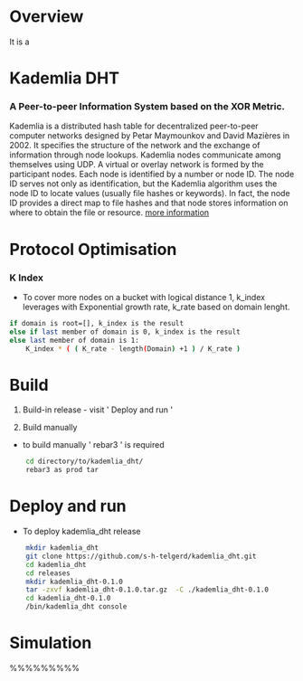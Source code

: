 # Overview
It is a

# Kademlia DHT
### A Peer-to-peer Information System based on the XOR Metric.

Kademlia is a distributed hash table for decentralized peer-to-peer computer networks designed by Petar Maymounkov and David Mazières in 2002. It specifies the structure of the network and the exchange of information through node lookups. Kademlia nodes communicate among themselves using UDP. A virtual or overlay network is formed by the participant nodes. Each node is identified by a number or node ID. The node ID serves not only as identification, but the Kademlia algorithm uses the node ID to locate values (usually file hashes or keywords). In fact, the node ID provides a direct map to file hashes and that node stores information on where to obtain the file or resource.
[more information][ref1]

# Protocol Optimisation
### K Index
- To cover more nodes on a bucket with logical distance 1, k_index leverages with Exponential growth rate, k_rate based on domain lenght.
```sh
if domain is root=[], k_index is the result
else if last member of domain is 0, k_index is the result
else last member of domain is 1:
    K_index * ( ( K_rate - length(Domain) +1 ) / K_rate )
```

# Build
1. Build-in release - visit ' Deploy and run '

2. Build manually
- to build manually ' rebar3 ' is required
```sh
    cd directory/to/kademlia_dht/
    rebar3 as prod tar
```

# Deploy and run

- To deploy kademlia_dht release
```sh
    mkdir kademlia_dht
    git clone https://github.com/s-h-telgerd/kademlia_dht.git
    cd kademlia_dht
    cd releases
    mkdir kademlia_dht-0.1.0
    tar -zxvf kademlia_dht-0.1.0.tar.gz  -C ./kademlia_dht-0.1.0
    cd kademlia_dht-0.1.0
    /bin/kademlia_dht console
```

# Simulation

%%%%%%%%%




[ref1]: <https://github.com/s-h-telgerd/kademlia_dht/blob/main/doc/maymounkov-kademlia-lncs.pdf>